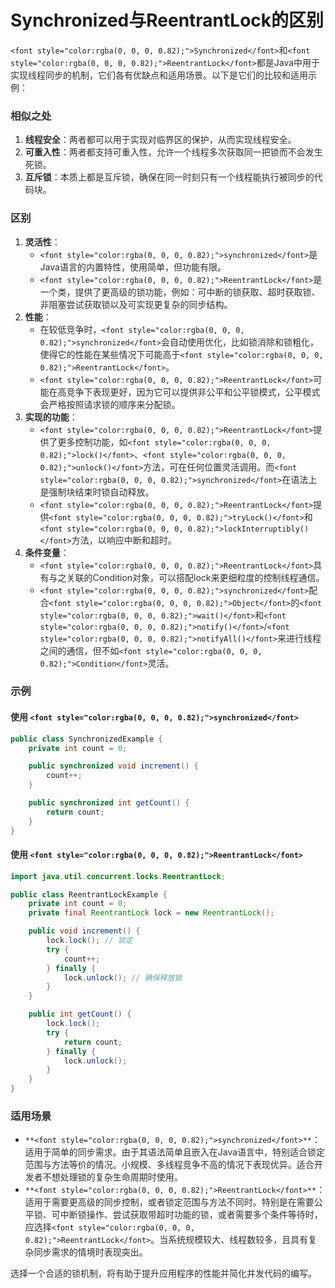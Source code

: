# Synchronized与ReentrantLock的区别

`<font style="color:rgba(0, 0, 0, 0.82);">Synchronized</font>`<font style="color:rgba(0, 0, 0, 0.82);">和</font>`<font style="color:rgba(0, 0, 0, 0.82);">ReentrantLock</font>`<font style="color:rgba(0, 0, 0, 0.82);">都是Java中用于实现线程同步的机制，它们各有优缺点和适用场景。以下是它们的比较和适用示例：</font>

### <font style="color:rgba(0, 0, 0, 0.82);">相似之处</font>
1. **<font style="color:rgba(0, 0, 0, 0.82);">线程安全</font>**<font style="color:rgba(0, 0, 0, 0.82);">：两者都可以用于实现对临界区的保护，从而实现线程安全。</font>
2. **<font style="color:rgba(0, 0, 0, 0.82);">可重入性</font>**<font style="color:rgba(0, 0, 0, 0.82);">：两者都支持可重入性，允许一个线程多次获取同一把锁而不会发生死锁。</font>
3. **<font style="color:rgba(0, 0, 0, 0.82);">互斥锁</font>**<font style="color:rgba(0, 0, 0, 0.82);">：本质上都是互斥锁，确保在同一时刻只有一个线程能执行被同步的代码块。</font>

### <font style="color:rgba(0, 0, 0, 0.82);">区别</font>
1. **<font style="color:rgba(0, 0, 0, 0.82);">灵活性</font>**<font style="color:rgba(0, 0, 0, 0.82);">：</font>
    - `<font style="color:rgba(0, 0, 0, 0.82);">synchronized</font>`<font style="color:rgba(0, 0, 0, 0.82);">是Java语言的内置特性，使用简单，但功能有限。</font>
    - `<font style="color:rgba(0, 0, 0, 0.82);">ReentrantLock</font>`<font style="color:rgba(0, 0, 0, 0.82);">是一个类，提供了更高级的锁功能，例如：可中断的锁获取、超时获取锁、非阻塞尝试获取锁以及可实现更复杂的同步结构。</font>
2. **<font style="color:rgba(0, 0, 0, 0.82);">性能</font>**<font style="color:rgba(0, 0, 0, 0.82);">：</font>
    - <font style="color:rgba(0, 0, 0, 0.82);">在较低竞争时，</font>`<font style="color:rgba(0, 0, 0, 0.82);">synchronized</font>`<font style="color:rgba(0, 0, 0, 0.82);">会自动使用优化，比如锁消除和锁粗化，使得它的性能在某些情况下可能高于</font>`<font style="color:rgba(0, 0, 0, 0.82);">ReentrantLock</font>`<font style="color:rgba(0, 0, 0, 0.82);">。</font>
    - `<font style="color:rgba(0, 0, 0, 0.82);">ReentrantLock</font>`<font style="color:rgba(0, 0, 0, 0.82);">可能在高竞争下表现更好，因为它可以提供非公平和公平锁模式，公平模式会严格按照请求锁的顺序来分配锁。</font>
3. **<font style="color:rgba(0, 0, 0, 0.82);">实现的功能</font>**<font style="color:rgba(0, 0, 0, 0.82);">：</font>
    - `<font style="color:rgba(0, 0, 0, 0.82);">ReentrantLock</font>`<font style="color:rgba(0, 0, 0, 0.82);">提供了更多控制功能，如</font>`<font style="color:rgba(0, 0, 0, 0.82);">lock()</font>`<font style="color:rgba(0, 0, 0, 0.82);">、</font>`<font style="color:rgba(0, 0, 0, 0.82);">unlock()</font>`<font style="color:rgba(0, 0, 0, 0.82);">方法，可在任何位置灵活调用。而</font>`<font style="color:rgba(0, 0, 0, 0.82);">synchronized</font>`<font style="color:rgba(0, 0, 0, 0.82);">在语法上是强制块结束时锁自动释放。</font>
    - `<font style="color:rgba(0, 0, 0, 0.82);">ReentrantLock</font>`<font style="color:rgba(0, 0, 0, 0.82);">提供</font>`<font style="color:rgba(0, 0, 0, 0.82);">tryLock()</font>`<font style="color:rgba(0, 0, 0, 0.82);">和</font>`<font style="color:rgba(0, 0, 0, 0.82);">lockInterruptibly()</font>`<font style="color:rgba(0, 0, 0, 0.82);">方法，以响应中断和超时。</font>
4. **<font style="color:rgba(0, 0, 0, 0.82);">条件变量</font>**<font style="color:rgba(0, 0, 0, 0.82);">：</font>
    - `<font style="color:rgba(0, 0, 0, 0.82);">ReentrantLock</font>`<font style="color:rgba(0, 0, 0, 0.82);">具有与之关联的Condition对象，可以搭配lock来更细粒度的控制线程通信。</font>
    - `<font style="color:rgba(0, 0, 0, 0.82);">synchronized</font>`<font style="color:rgba(0, 0, 0, 0.82);">配合</font>`<font style="color:rgba(0, 0, 0, 0.82);">Object</font>`<font style="color:rgba(0, 0, 0, 0.82);">的</font>`<font style="color:rgba(0, 0, 0, 0.82);">wait()</font>`<font style="color:rgba(0, 0, 0, 0.82);">和</font>`<font style="color:rgba(0, 0, 0, 0.82);">notify()</font>`<font style="color:rgba(0, 0, 0, 0.82);">/</font>`<font style="color:rgba(0, 0, 0, 0.82);">notifyAll()</font>`<font style="color:rgba(0, 0, 0, 0.82);">来进行线程之间的通信，但不如</font>`<font style="color:rgba(0, 0, 0, 0.82);">Condition</font>`<font style="color:rgba(0, 0, 0, 0.82);">灵活。</font>

### <font style="color:rgba(0, 0, 0, 0.82);">示例</font>
#### <font style="color:rgba(0, 0, 0, 0.82);">使用</font><font style="color:rgba(0, 0, 0, 0.82);"> </font>`<font style="color:rgba(0, 0, 0, 0.82);">synchronized</font>`
```java
public class SynchronizedExample {  
    private int count = 0;  

    public synchronized void increment() {  
        count++;  
    }  

    public synchronized int getCount() {  
        return count;  
    }  
}
```

#### <font style="color:rgba(0, 0, 0, 0.82);">使用</font><font style="color:rgba(0, 0, 0, 0.82);"> </font>`<font style="color:rgba(0, 0, 0, 0.82);">ReentrantLock</font>`
```java
import java.util.concurrent.locks.ReentrantLock;  

public class ReentrantLockExample {  
    private int count = 0;  
    private final ReentrantLock lock = new ReentrantLock();  

    public void increment() {  
        lock.lock(); // 锁定  
        try {  
            count++;  
        } finally {  
            lock.unlock(); // 确保释放锁  
        }  
    }  

    public int getCount() {  
        lock.lock();  
        try {  
            return count;  
        } finally {  
            lock.unlock();  
        }  
    }  
}
```

### <font style="color:rgba(0, 0, 0, 0.82);">适用场景</font>
+ `**<font style="color:rgba(0, 0, 0, 0.82);">synchronized</font>**`<font style="color:rgba(0, 0, 0, 0.82);">：适用于简单的同步需求。由于其语法简单且嵌入在Java语言中，特别适合锁定范围与方法等价的情况。小规模、多线程竞争不高的情况下表现优异。适合开发者不想处理锁的复杂生命周期时使用。</font>
+ `**<font style="color:rgba(0, 0, 0, 0.82);">ReentrantLock</font>**`<font style="color:rgba(0, 0, 0, 0.82);">：适用于需要更高级的同步控制，或者锁定范围与方法不同时。特别是在需要公平锁、可中断锁操作、尝试获取带超时功能的锁，或者需要多个条件等待时，应选择</font>`<font style="color:rgba(0, 0, 0, 0.82);">ReentrantLock</font>`<font style="color:rgba(0, 0, 0, 0.82);">。当系统规模较大、线程数较多，且具有复杂同步需求的情境时表现突出。</font>

<font style="color:rgba(0, 0, 0, 0.82);">选择一个合适的锁机制，将有助于提升应用程序的性能并简化并发代码的编写。</font>

